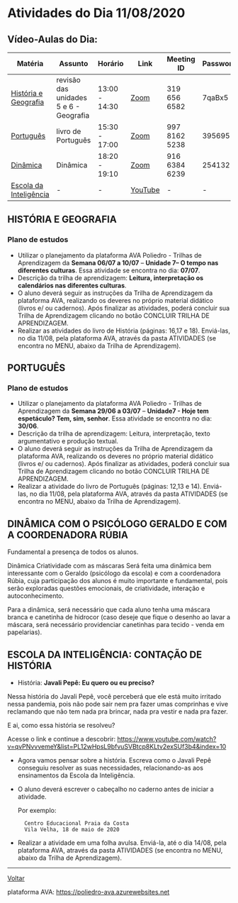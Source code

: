 # Atividades do Dia 11/08/2020

## Vídeo-Aulas do Dia:

| Matéria | Assunto |Horário | Link | Meeting ID | Password |
|---------|---------|--------|------|------------|----------|
| [História e Geografia](#história-e-geografia) | revisão das unidades 5 e 6 - Geografia | 13:00 - 14:30 | [Zoom](https://zoom.us/j/3196566582?pwd=cFNUb3BrREpzanpQV2toZ09RbjFnUT09) | 319 656 6582 | 7qaBx5 | 
| [Português](#português) | livro de Português | 15:30 - 17:00 | [Zoom](https://zoom.us/j/99781625238?pwd=VUVCYld5ck1NcSt2ZzYxTzAyRFdZdz09) | 997 8162 5238 | 395695 |
| [Dinâmica](#dinâmica-com-o-psicólogo-geraldo-e-com-a-coordenadora-rúbia) | Dinâmica | 18:20 - 19:10 | [Zoom](https://zoom.us/j/91663846239?pwd=L0FmamdWSGhzTnJGVVlxUnhQMmNoZz09) | 916 6384 6239 | 254132 |
| [Escola da Inteligência](#escola-da-inteligência:-contação-de-história) | - | - | [YouTube](https://www.youtube.com/watch?v=qvPNvvvemeY&list=PL12wHpsL9bfvuSVBtcp8KLtv2exSUf3b4&index=10) | - | - |


## HISTÓRIA E GEOGRAFIA

### Plano de estudos

- Utilizar o planejamento da plataforma AVA Poliedro - Trilhas de Aprendizagem da **Semana 06/07 a 10/07** – **Unidade 7– O tempo nas diferentes culturas**. Essa atividade se encontra no dia: **07/07**.
- Descrição da trilha de aprendizagem: **Leitura, interpretação os calendários nas diferentes culturas**.
- O aluno deverá seguir as instruções da Trilha de Aprendizagem da plataforma AVA, realizando os deveres no próprio material didático (livros e/ ou cadernos). Após finalizar as atividades, poderá concluir sua Trilha de Aprendizagem clicando no botão CONCLUIR TRILHA DE APRENDIZAGEM.
- Realizar as atividades do livro de História (páginas: 16,17 e 18). Enviá-las, no dia 11/08, pela plataforma AVA, através da pasta ATIVIDADES (se encontra no MENU, abaixo da Trilha de Aprendizagem).

## PORTUGUÊS

### Plano de estudos

- Utilizar o planejamento da plataforma AVA Poliedro - Trilhas de Aprendizagem da **Semana 29/06 a 03/07** – **Unidade7 - Hoje tem espetáculo? Tem, sim, senhor**. Essa atividade se encontra no dia: **30/06**.
- Descrição da trilha de aprendizagem: Leitura, interpretação, texto argumentativo e produção textual.
- O aluno deverá seguir as instruções da Trilha de Aprendizagem da plataforma AVA, realizando os deveres no próprio material didático (livros e/ ou cadernos). Após finalizar as atividades, poderá concluir sua Trilha de Aprendizagem clicando no botão CONCLUIR TRILHA DE APRENDIZAGEM.
- Realizar a atividade do livro de Português (páginas: 12,13 e 14). Enviá-las, no dia 11/08, pela plataforma AVA, através da pasta ATIVIDADES (se encontra no MENU, abaixo da Trilha de Aprendizagem).

## DINÂMICA COM O PSICÓLOGO GERALDO E COM A COORDENADORA RÚBIA

Fundamental a presença de todos os alunos.

Dinâmica Criatividade com as máscaras Será feita uma dinâmica bem interessante com o Geraldo (psicólogo da escola) e com a coordenadora Rúbia, cuja participação dos alunos é muito importante e fundamental, pois serão exploradas questões emocionais, de criatividade, interação e autoconhecimento.

Para a dinâmica, será necessário que cada aluno tenha uma máscara branca e canetinha de hidrocor (caso deseje que fique o desenho ao lavar a máscara, será necessário providenciar canetinhas para tecido - venda em papelarias).

## ESCOLA DA INTELIGÊNCIA: CONTAÇÃO DE HISTÓRIA

- História: **Javali Pepê: Eu quero ou eu preciso?**

Nessa história do Javali Pepê, você perceberá que ele está muito irritado nessa pandemia, pois não pode sair nem pra fazer umas comprinhas e vive reclamando que não tem nada pra brincar, nada pra vestir e nada pra fazer.

E ai, como essa história se resolveu?

Acesse o link e continue a descobrir: <https://www.youtube.com/watch?v=qvPNvvvemeY&list=PL12wHpsL9bfvuSVBtcp8KLtv2exSUf3b4&index=10>

- Agora vamos pensar sobre a história. Escreva como o Javali Pepê conseguiu resolver as suas necessidades, relacionando-as aos ensinamentos da Escola da Inteligência.

- O aluno deverá escrever o cabeçalho no caderno antes de iniciar a atividade.

  Por exemplo:

        Centro Educacional Praia da Costa
        Vila Velha, 18 de maio de 2020

- Realizar a atividade em uma folha avulsa. Enviá-la, até o dia 14/08, pela plataforma AVA, através da pasta ATIVIDADES (se encontra no MENU, abaixo da Trilha de Aprendizagem).

---
[Voltar](index.md)


plataforma AVA: https://poliedro-ava.azurewebsites.net
